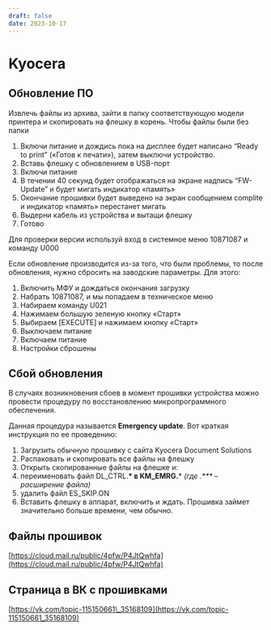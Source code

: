 ```yaml
---
draft: false 
date: 2023-10-17
---
```


# Kyocera

## Обновление ПО
<!-- more -->
Извлечь файлы из архива, зайти в папку соответствующую модели принтера и скопировать на флешку в корень. Чтобы файлы были без папки

1.  Включи питание и дождись пока на дисплее будет написано “Ready to print” («Готов к печати»), затем выключи устройство.
2.  Вставь флешку с обновлением в USB-порт
3.  Включи питание
4.  В течении 40 секунд будет отображаться на экране надпись “FW-Update” и будет мигать индикатор «память»
5.  Окончание прошивки будет выведено на экран сообщением complite и индикатор «память» перестанет мигать
6.  Выдерни кабель из устройства и вытащи флешку
7.  Готово

Для проверки версии используй вход в системное меню 10871087 и команду U000

Если обновление производится из-за того, что были проблемы, то после обновления, нужно сбросить на заводские параметры. Для этого:

1.  Включить МФУ и дождаться окончания загрузку
2.  Набрать 10871087, и мы попадаем в техническое меню
3.  Набираем команду U021
4.  Нажимаем большую зеленую кнопку «Старт»
5.  Выбираем \[EXECUTE\] и нажимаем кнопку «Старт»
6.  Выключаем питание
7.  Включаем питание
8.  Настройки сброшены

## Сбой обновления

В случаях возникновения сбоев в момент прошивки устройства можно провести процедуру по восстановлению микропрограммного обеспечения.

Данная процедура называется **Emergency update**. Вот краткая инструкция по ее проведению:

1.  Загрузить обычную прошивку с сайта Kyocera Document Solutions
2.  Распаковать и скопировать все файлы на флешку
3.  Открыть скопированные файлы на флешке и:
4.  переименовать файл DL\_CTRL.**\* в KM\_EMRG.**\* *(где .\*\*\* – расширение файла)*
5.  удалить файл ES\_SKIP.ON
6.  Вставить флешку в аппарат, включить и ждать. Прошивка займет значительно больше времени, чем обычно.

## Файлы прошивок

[https://cloud.mail.ru/public/4pfw/P4JtQwhfa](https://cloud.mail.ru/public/4pfw/P4JtQwhfa)

## Страница в ВК с прошивками

[https://vk.com/topic-115150661\_35168109](https://vk.com/topic-115150661_35168109)